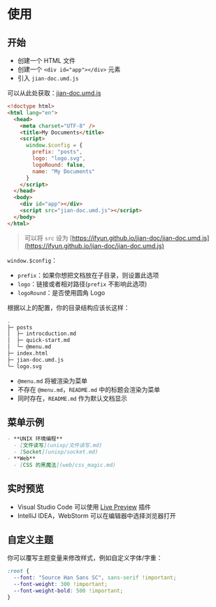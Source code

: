 # 使用

## 开始

- 创建一个 HTML 文件
- 创建一个 `<div id="app"></div>` 元素
- 引入 `jian-doc.umd.js`

可以从此处获取：[jian-doc.umd.js](https://ifyun.github.io/jian-doc/jian-doc.umd.js)

```html
<!doctype html>
<html lang="en">
  <head>
    <meta charset="UTF-8" />
    <title>My Documents</title>
    <script>
      window.$config = {
        prefix: "posts",
        logo: "logo.svg",
        logoRound: false,
        name: "My Documents"
      }
    </script>
  </head>
  <body>
    <div id="app"></div>
    <script src="jian-doc.umd.js"></script>
  </body>
</html>
```

> 可以将 `src` 设为 [https://ifyun.github.io/jian-doc/jian-doc.umd.js](https://ifyun.github.io/jian-doc/jian-doc.umd.js)

`window.$config`：

- `prefix`：如果你想把文档放在子目录，则设置此选项
- `logo`：链接或者相对路径(`prefix` 不影响此选项)
- `logoRound`：是否使用圆角 Logo

根据以上的配置，你的目录结构应该长这样：

```bash
.
├─ posts
│  ├─ introcduction.md
│  ├─ quick-start.md
│  └─ @menu.md
├─ index.html
├─ jian-doc.umd.js
└─ logo.svg
```

- `@menu.md` 将被渲染为菜单
- 不存在 `@menu.md`，`README.md` 中的标题会渲染为菜单
- 同时存在，`README.md` 作为默认文档显示

## 菜单示例

```markdown
- **UNIX 环境编程**
  - [文件读写](unixp/文件读写.md)
  - [Socket](unixp/socket.md)
- **Web**
  - [CSS 的黑魔法](web/css_magic.md)
```

## 实时预览

- Visual Studio Code 可以使用 [Live Preview](https://marketplace.visualstudio.com/items?itemName=ms-vscode.live-server) 插件
- IntelliJ IDEA，WebStorm 可以在编辑器中选择浏览器打开

## 自定义主题

你可以覆写主题变量来修改样式，例如自定义字体/字重：

```css
:root {
  --font: "Source Han Sans SC", sans-serif !important;
  --font-weight: 300 !important;
  --font-weight-bold: 500 !important;
}
```
